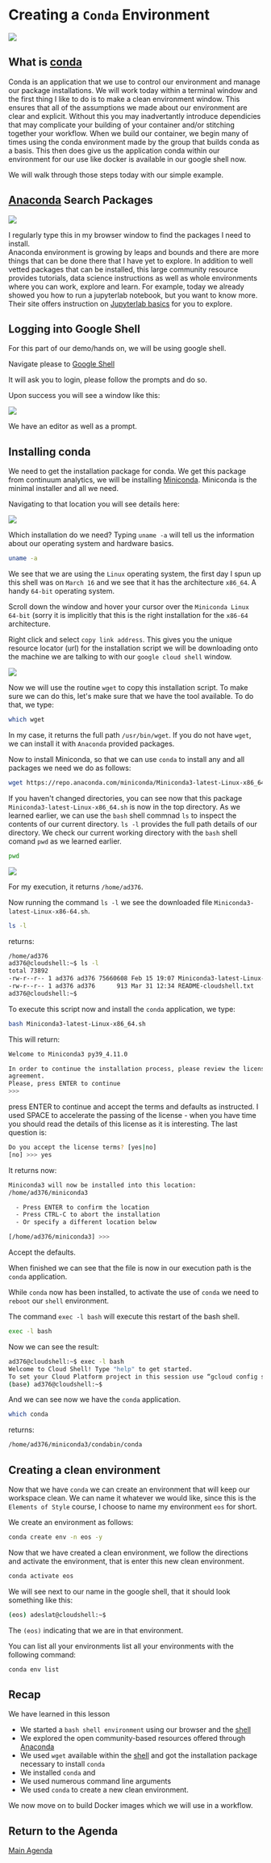 # Creating a `Conda` Environment

<img src="https://upload.wikimedia.org/wikipedia/commons/e/ea/Conda_logo.svg">


## What is [conda](https://docs.conda.io/en/latest/)

Conda is an application that we use to control our environment and manage our package installations.  We will work today within a terminal window and the first thing I like to do is to make a clean environment window.   This ensures that all of the assumptions we made about our environment are clear and explicit.  Without this you may inadvertantly introduce dependicies that may complicate your building of your container and/or stitching together your workflow.   When we build our container, we begin many of times using the conda environment made by the group that builds conda as a basis.  This then does give us the application conda within our environment for our use like docker is available in our google shell now.

We will walk through those steps today with our simple example.   

## [Anaconda](https://anaconda.org/) Search Packages

<img src="https://github.com/NIH-NICHD/Elements-of-Style-Workflow-Creation-Maintenance/blob/main/assets/AnacondaMainWindow1.png">

I regularly type this in my browser window to find the packages I need to install.  
Anaconda environment is growing by leaps and bounds and there are more things that can be done there that I have yet to explore.   In addition to well vetted packages that can be installed, this large community resource provides tutorials, data science instructions as well as whole environments where you can work, explore and learn.   For example, today we already showed you how to run a jupyterlab notebook, but you want to know more.  Their site offers instruction on [Jupyterlab basics](https://anaconda.org/ijstokes/open-data-science-with-anaconda/notebook) for you to explore.

## Logging into Google Shell

For this part of our demo/hands on, we will be using google shell.  

Navigate please to [Google Shell](https://shell.cloud.google.com/)

It will ask you to login, please follow the prompts and do so.

Upon success you will see a window like this:

<img src="https://github.com/NIH-NICHD/Elements-of-Style-Workflow-Creation-Maintenance/blob/main/assets/GoogleCloudShell1.png">

We have an editor as well as a prompt.

## Installing conda

We need to get the installation package for conda.  We get this package from continuum analytics, we will be installing [Miniconda](https://docs.conda.io/en/latest/miniconda.html).  Miniconda is the minimal installer and all we need.

Navigating to that location you will see details here:

<img src="https://github.com/NIH-NICHD/Elements-of-Style-Workflow-Creation-Maintenance/blob/main/assets/AnacondaMiniconda2.png">

Which installation do we need?  Typing `uname -a` will tell us the information about our operating system and hardware basics.

```bash
uname -a
```

We see that we are using the `Linux` operating system, the first day I spun up this shell was on `March 16` and we see that it has the architecture `x86_64`.  A handy `64-bit` operating system.   

Scroll down the window and hover your cursor over the `Miniconda Linux 64-bit` (sorry it is implicitly that this is the right installation for the `x86-64` architecture.

Right click and select `copy link address`.   This gives you the unique resource locator (url) for the installation script we will be downloading onto the machine we are talking to with our `google cloud shell` window.

<img src="https://github.com/NIH-NICHD/Elements-of-Style-Workflow-Creation-Maintenance/blob/main/assets/AnacondaMiniconda3.png">

Now we will use the routine `wget` to copy this installation script.   To make sure we can do this, let's make sure that we have the tool available.   To do that, we type:

```bash
which wget
```

In my case, it returns the full path `/usr/bin/wget`.   If you do not have `wget`, we can install it with `Anaconda` provided packages.

Now to install Miniconda, so that we can use `conda` to install any and all packages we need we do as follows:


```bash
wget https://repo.anaconda.com/miniconda/Miniconda3-latest-Linux-x86_64.sh
```

If you haven't changed directories, you can see now that this package `Miniconda3-latest-Linux-x86_64.sh` is now in the top directory.   As we learned earlier, we can use the `bash` shell commnad `ls` to inspect the contents of our current directory.  `ls -l` provides the full path details of our directory.   We check our current working directory with the `bash` shell comand `pwd` as we learned earlier.

```bash
pwd
```

<img src="https://github.com/NIH-NICHD/Elements-of-Style-Workflow-Creation-Maintenance/blob/main/assets/GoogleShellWindow2.png">

For my execution, it returns `/home/ad376`.

Now running the command `ls -l` we see the downloaded file `Miniconda3-latest-Linux-x86-64.sh`.

```bash
ls -l
```

returns:
```bash
/home/ad376
ad376@cloudshell:~$ ls -l
total 73892
-rw-r--r-- 1 ad376 ad376 75660608 Feb 15 19:07 Miniconda3-latest-Linux-x86_64.sh
-rw-r--r-- 1 ad376 ad376      913 Mar 31 12:34 README-cloudshell.txt
ad376@cloudshell:~$
```

To execute this script now and install the `conda` application, we type:

```bash
bash Miniconda3-latest-Linux-x86_64.sh
```

This will return:

```bash
Welcome to Miniconda3 py39_4.11.0

In order to continue the installation process, please review the license
agreement.
Please, press ENTER to continue
>>>
```

press ENTER to continue and accept the terms and defaults as instructed. I used SPACE to accelerate the passing of the license - when you have time you should read the details of this license as it is interesting.   The last question is:

```bash
Do you accept the license terms? [yes|no]
[no] >>> yes
```

It returns now:
```bash
Miniconda3 will now be installed into this location:
/home/ad376/miniconda3

  - Press ENTER to confirm the location
  - Press CTRL-C to abort the installation
  - Or specify a different location below

[/home/ad376/miniconda3] >>>
```
Accept the defaults.

When finished we can see that the file is now in our execution path is the `conda` application.

While `conda` now has been installed, to activate the use of `conda` we need to `reboot` our `shell` environment.   

The command `exec -l bash` will execute this restart of the bash shell.

```bash
exec -l bash
```

Now we can see the result:

```bash
ad376@cloudshell:~$ exec -l bash
Welcome to Cloud Shell! Type "help" to get started.
To set your Cloud Platform project in this session use “gcloud config set project [PROJECT_ID]”
(base) ad376@cloudshell:~$
```

And we can see now we have the `conda` application.

```bash
which conda
```

returns:
```bash
/home/ad376/miniconda3/condabin/conda
```
## Creating a clean environment

Now that we have `conda` we can create an environment that will keep our workspace clean.  We can name it whatever we would like, since this is the `Elements of Style` course, I choose to name my environment `eos` for short.

We create an environment as follows:

```bash
conda create env -n eos -y
```

Now that we have created a clean environment, we follow the directions and activate the environment, that is enter this new clean environment.

```bash
conda activate eos
```

We will see next to our name in the google shell, that it should look something like this:

```bash
(eos) adeslat@cloudshell:~$
```

The `(eos)` indicating that we are in that environment.

You can list all your environments list all your environments with the following command:

```bash
conda env list
```

## Recap

We have learned in this lesson

* We started a `bash shell environment` using our browser and the [shell](https://shell.cloud.google.com)
* We explored the open community-based resources offered through [Anaconda](https://anaconda.org)
* We used `wget` available within the [shell](https://shell.cloud.google.com) and got the installation package necessary to install `conda` 
* We installed `conda` and 
* We used numerous command line arguments 
* We used `conda` to create a new clean environment.

We now move on to build Docker images which we will use in a workflow.

## Return to the Agenda

[Main Agenda](https://github.com/NIH-NICHD/Elements-of-Style-Workflow-Creation-Maintenance#readme)
